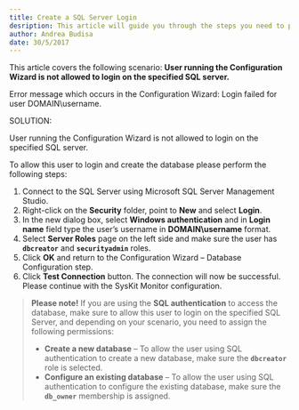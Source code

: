 ```yaml
---
title: Create a SQL Server Login
desription: This article will guide you through the steps you need to perform to allow the user running the Configuration Wizard to login and create the database.
author: Andrea Budisa
date: 30/5/2017
---
```

This article covers the following scenario:
__User running the Configuration Wizard is not allowed to login on the specified SQL server.__

Error message which occurs in the Configuration Wizard: Login failed for user DOMAIN\username.

SOLUTION:

User running the Configuration Wizard is not allowed to login on the specified SQL server.

To allow this user to login and create the database please perform the following steps:

1. Connect to the SQL Server using Microsoft SQL Server Management Studio.
2. Right-click on the __Security__ folder, point to __New__ and select __Login__.
3. In the new dialog box, select __Windows authentication__ and in __Login name__ field type the user’s username in __DOMAIN\username__ format.
4. Select __Server Roles__ page on the left side and make sure the user has __`dbcreator`__ and __`securityadmin`__ roles.
5. Click __OK__ and return to the Configuration Wizard – Database Configuration step. 
6. Click __Test Connection__ button. The connection will now be successful. Please continue with the SysKit Monitor configuration.

> __Please note!__ If you are using the __SQL authentication__ to access the database, make sure to allow this user to login on the specified SQL Server, and depending on your scenario, you need to assign the following permissions:
> + __Create a new database__ – To allow the user using SQL authentication to create a new database, make sure the __`dbcreator`__ role is selected.
> + __Configure an existing database__ – To allow the user using SQL authentication to configure the existing database, make sure the __`db_owner`__ membership is assigned.